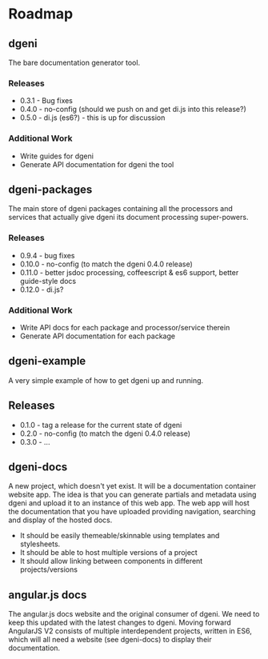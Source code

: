 # Roadmap

## dgeni

The bare documentation generator tool.

### Releases
* 0.3.1 - Bug fixes
* 0.4.0 - no-config (should we push on and get di.js into this release?)
* 0.5.0 - di.js (es6?) - this is up for discussion

### Additional Work
* Write guides for dgeni
* Generate API documentation for dgeni the tool

## dgeni-packages

The main store of dgeni packages containing all the processors and services that actually give
dgeni its document processing super-powers.

### Releases
* 0.9.4 - bug fixes
* 0.10.0 - no-config (to match the dgeni 0.4.0 release)
* 0.11.0 - better jsdoc processing, coffeescript & es6 support, better guide-style docs
* 0.12.0 - di.js?

### Additional Work
* Write API docs for each package and processor/service therein
* Generate API documentation for each package

## dgeni-example

A very simple example of how to get dgeni up and running.

## Releases
* 0.1.0 - tag a release for the current state of dgeni
* 0.2.0 - no-config (to match the dgeni 0.4.0 release)
* 0.3.0 - ...

## dgeni-docs

A new project, which doesn't yet exist.  It will be a documentation container website app.
The idea is that you can generate partials and metadata using dgeni and upload it to an instance of
this web app. The web app will host the documentation that you have uploaded providing navigation,
searching and display of the hosted docs.

* It should be easily themeable/skinnable using templates and stylesheets.
* It should be able to host multiple versions of a project
* It should allow linking between components in different projects/versions

## angular.js docs

The angular.js docs website and the original consumer of dgeni.  We need to keep this updated with
the latest changes to dgeni.  Moving forward AngularJS V2 consists of multiple interdependent projects,
written in ES6, which will all need a website (see dgeni-docs) to display their documentation.
